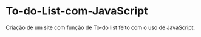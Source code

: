 # To-do-List-com-JavaScript
Criação de um site com função de To-do list feito com o uso de JavaScript.
